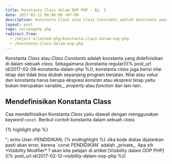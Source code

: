 ```yaml
---
title: Konstanta Class dalam OOP PHP - Ep. 5
date: 2017-02-12 08:06:00 +07:00
description: Konstanta Class atau Class Constants adalah konstanta yang didefinisikan di dalam sebuah class. Sebagaimana konstanta regular konstanta class juga berisi nilai tetap dan tidak bisa diubah sepanjang program berjalan.
layout: post
tags: serioopphp php
redirect_from:
  - /object-oriented-php/konstanta-class-dalam-oop-php
  - /konstanta-class-dalam-oop-php
---
```


Konstanta _Class_ atau _Class Constants_ adalah konstanta yang didefinisikan di dalam sebuah _class_. Sebagaimana [konstanta regular]({% post_url id/2017-02-09-konstanta-dalam-php %}), konstanta _class_ juga berisi nilai tetap dan tidak bisa diubah sepanjang program berjalan. Nilai atau *value* dari konstanta harus berupa ekspresi *konstan* atau ekspresi tetap yaitu bukan merupakan variable_, _property_ atau _function_ dan lain-lain.

## Mendefinisikan Konstanta Class
Caa mendefinisikan Konstanta _Class_ yaitu diawali dengan menggunakan *keyword* `const`. Berikut contoh konstanta dalam sebuah _class_

{% highlight php %}
<?php
class User
{
    const JK = 'Laki-laki';
}
{% endhighlight %}

Agar lebih mudah membedakan antara _variable_ dengan konstanta, konstanta biasanya ditulis menggunakan huruf kapital.

## Cara Akses atau Menggunakan Konstanta Class
**1. Akses dari dalam Class itu sendiri**

Caranya yaitu dengan menggunakan *keyword* `self` diikuti dengan titik dua ganda *(double colon)* dan konstanta.

{% highlight php %}
<?php
class User
{
    const JK = 'Laki-laki';

    function showJK() {
        echo self::JK;
    }
}
{% endhighlight %}

**2. Akses dari luar Class**

Menggunakan nama _class_, *double colon* dan konstanta.

{% highlight php %}
<?php
class User
{
    const JK = 'Laki-laki';
}

echo User::JK;
{% endhighlight %}

**3. Akses dari object**

Caranya yaitu menggunakan _object_, _double colon_ dan konstanta.

{% highlight php %}
<?php
class User
{
    const JK = 'Laki-laki';
}

$objek = new User();
echo $objek::JK; // Mulai PHP 5.3.0
{% endhighlight %}

**3. Akses dari variable yang ber-*value* nama sebuah class**

Nama _class_ terlebih dahulu dijadikan _variable_ value. Tapi perlu diperhatikan bahwa _variable_ value tidak boleh berupa _keyword_ seperti `self`, `parent` and `static`.

{% highlight php %}
<?php
class User
{
    const JK = 'Laki-laki';
}
$classname = "User";
echo $classname::JK; // Mulai PHP 5.3.0
{% endhighlight %}

## Tambahan
Mulai PHP 5.6.0 Konstanta _Class_ juga dapat ber-*value* dari konstanta *regular*.

{% highlight php %}
<?php
const SATU = 1;

class User {
    // Mulai PHP 5.6.0
    const DUA = SATU * 2;
    const TIGA = SATU + self::DUA;
    const EMPAT = 'Nilai dari TIGA adalah '.self::TIGA;
}
{% endhighlight %}

Mulai PHP 7.1.0 _Visibility Modifier_ juga bisa ditambahkan ke Konstanta _Class_.

{% highlight php %}
<?php
class User {
    // Mulai PHP 7.1.0
    public const JK = 'Laki-laki';
    private const PENDIDIKAN = 'Strata satu (S1)';
}
echo User::JK . "<br/>";
echo User::PENDIDIKAN;
{% endhighlight %}

Jika kode diatas dijalankan pasti akan error, karena `const PENDIDIKAN` adalah _private_.

Apa sih *Visibility Modifier* ? akan kita pelajari di artikel [Visibility dalam OOP PHP]({% post_url id/2017-02-12-visibility-dalam-oop-php %})
